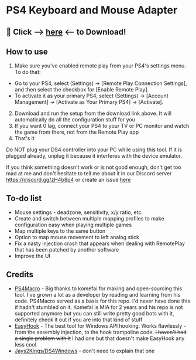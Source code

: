 # PS4 Keyboard and Mouse Adapter 

## :rocket: Click --> [here](https://github.com/starshinata/PS4-Keyboard-and-Mouse-Adapter/releases/download/1.0.6/Setup.exe) <-- to Download!

## How to use

1. Make sure you've enabled remote play from your PS4's settings menu. To do that:
  * Go to your PS4, select (Settings) -> [Remote Play Connection Settings], and then select the checkbox for [Enable Remote Play].
  * To activate it as your primary PS4, select  (Settings) -> [Account Management] -> [Activate as Your Primary PS4] -> [Activate].
2. Download and run the setup from the download link above. It will automatically do all the configuration stuff for you
3. If you want 0 lag, connect your PS4 to your TV or PC monitor and watch the game from there, not from the Remote Play app
4. That's it 

Do NOT plug your DS4 controller into your PC while using this tool. If it is plugged already, unplug it because it interferes with the device emulator.

If you think something doesn't work or is not good enough, don't get too mad at me and don't hesitate to tell me about it in our Discord server https://discord.gg/zH4b8p4 or create an issue [here](https://github.com/starshinata/PS4-Keyboard-and-Mouse-Adapter/issues/new/choose)

## To-do list
- Mouse settings - deadzone, sensitivity, x/y ratio, etc.
- Create and switch between multiple mapping profiles to make configuration easy when playing multiple games
- Map multiple keys to the same button
- Option to map mouse movement to left analog stick
- Fix a nasty injection crash that appears when dealing with RemotePlay that has been patched by another software 
- Improve the UI

## Credits

- [PS4Macro](https://github.com/komefai/PS4Macro) - Big thanks to komefai for making and open-sourcing this tool. I've grown a lot as a developer by reading and learning from his code. PS4Macro served as a basis for this repo. I'd never have done this if hadn't stumbled on it. Komefai is MIA for 2 years and his repo is not supported anymore but you can still write pretty good bots with it, definitely check it out if you are into that kind of stuff
- [EasyHook](https://easyhook.github.io) - The best tool for Windows API hooking. Works flawlessly - from the assembly injection, to the hook trampoline code. ~~I haven't had a single problem with it~~ I had one but that doesn't make EasyHook any less cool
- [Jays2Kings/DS4Windows](https://github.com/Jays2Kings/DS4Windows) - don't need to explain that one

